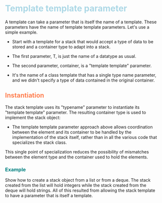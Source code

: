 
# <span style="color:lightblue">Template template parameter</span>

A template can take a parameter that is itself the name of a
template. These parameters have the name of template template
parameters. Let's use a simple example. 
- Start with a template for a
stack that would accept a type of data to be stored and a container
type to adapt into a stack.

- The first parameter, T, is just the name of a datatype as
usual. 
- The second parameter, container, is a "template template"
parameter. 
- It's the name of a class template that has a single type
name parameter, and we didn't specify a type of data contained in
the original container.

## <span style="color:coral">Instantiation</span>

The stack template uses its "typename" parameter to instantiate
its "template template" parameter. The resulting container type is
used to implement the stack object:

- The template template parameter approach above allows coordination
 between the element and its container to be handled by the
 implementation of the stack itself, rather than in all the various
 code that specializes the stack class.

 This single point of specialization reduces the possibility of
 mismatches between the element type and the container used to hold
 the elements.
 ### <span style="color:teal">Example</span>
 Show how to create a stack object from a list or from a
 deque.  The stack created from the list will hold integers while
 the stack created from the deque will hold strings. All of this
 resulted from allowing the stack template to have a parameter that
 is itself a template.
